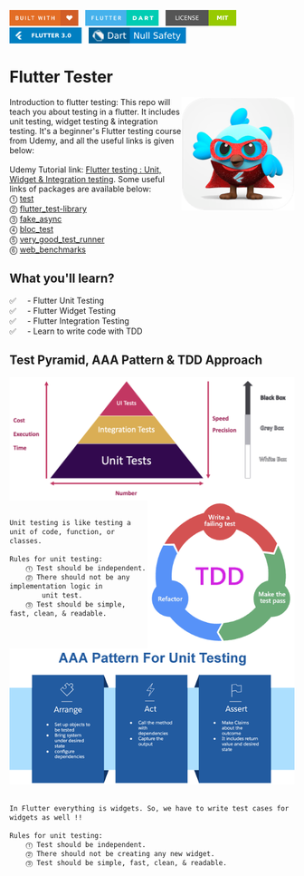 <img src="screenshots/badges/built-with-love.svg" height="28px"/>&nbsp;&nbsp;
<img src="screenshots/badges/flutter-dart.svg" height="28px" />&nbsp;&nbsp;
<a href="https://choosealicense.com/licenses/mit/" target="_blank"><img src="screenshots/badges/license-MIT.svg" height="28px" /></a>&nbsp;&nbsp;
<img src="screenshots/badges/Flutter-3.svg" height="28px" />&nbsp;&nbsp;
<img src="screenshots/badges/dart-null_safety-blue.svg" height="28px"/>

# Flutter Tester

<img align="right" src="screenshots/store_icons/playstore.png" height="200"></img>

Introduction to flutter testing: This repo will teach you about testing in a flutter. It includes unit testing, widget testing & integration testing. It's a beginner's Flutter testing course from Udemy, and all the useful links is given below:
<br><br>
Udemy Tutorial link: [Flutter testing : Unit, Widget & Integration testing](https://www.udemy.com/course/flutter-testing-unit-widget-integration-testing/). Some useful links of packages are available below:<br>
⓵ [test](https://pub.dev/packages/test)<br>
⓶ [flutter_test-library](https://api.flutter.dev/flutter/flutter_test/flutter_test-library.html)<br>
⓷ [fake_async](https://pub.dev/packages/fake_async)<br>
⓸ [bloc_test](https://pub.dev/packages/bloc_test)<br>
⓹ [very_good_test_runner](https://pub.dev/packages/very_good_test_runner)<br>
⓺ [web_benchmarks](https://pub.dev/packages/web_benchmarks)<br>

<!-- Double Circled Number http://xahlee.info/comp/unicode_circled_numbers.html
⓵ ⓶ ⓷ ⓸ ⓹ ⓺ ⓻ ⓼ ⓽ ⓾ -->

## What you'll learn?

✅ &nbsp;&nbsp;&nbsp;&nbsp;- Flutter Unit Testing <br>
✅ &nbsp;&nbsp;&nbsp;&nbsp;- Flutter Widget Testing <br>
✅ &nbsp;&nbsp;&nbsp;&nbsp;- Flutter Integration Testing <br>
✅ &nbsp;&nbsp;&nbsp;&nbsp;- Learn to write code with TDD <br>

## Test Pyramid, AAA Pattern & TDD Approach

<img align="center" src="screenshots/images/test_pyramid.png"></img>
<img align="right" src="screenshots/images/tdd.png" height="260"></img>

```

Unit testing is like testing a unit of code, function, or
classes.

Rules for unit testing:
    ⓵ Test should be independent.
    ⓶ There should not be any implementation logic in
        unit test.
    ⓷ Test should be simple, fast, clean, & readable.


```

<p align="center">
    <img src="screenshots/images/image5.png"></img>
</p>

```

In Flutter everything is widgets. So, we have to write test cases for widgets as well !!

Rules for unit testing:
    ⓵ Test should be independent.
    ⓶ There should not be creating any new widget.
    ⓷ Test should be simple, fast, clean, & readable.

```
